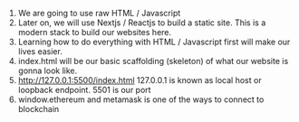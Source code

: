 1. We are going to use raw HTML / Javascript
2. Later on, we will use Nextjs / Reactjs to build a static site. This is a modern stack to build our websites here.
3. Learning how to do everything with HTML / Javascript first will make our lives easier.
4. index.html will be our basic scaffolding (skeleton) of what our website is gonna look like.
5. http://127.0.0.1:5500/index.html
   127.0.0.1 is known as local host or loopback endpoint. 5501 is our port
6. window.ethereum and metamask is one of the ways to connect to blockchain
